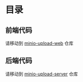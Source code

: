 # 目录

## 前端代码

请移动到 [minio-upload-web](https://github.com/roukaixin/minio-upload-web) 仓库



## 后端代码

请移动到 [minio-upload-server](https://github.com/roukaixin/minio-upload-server) 仓库